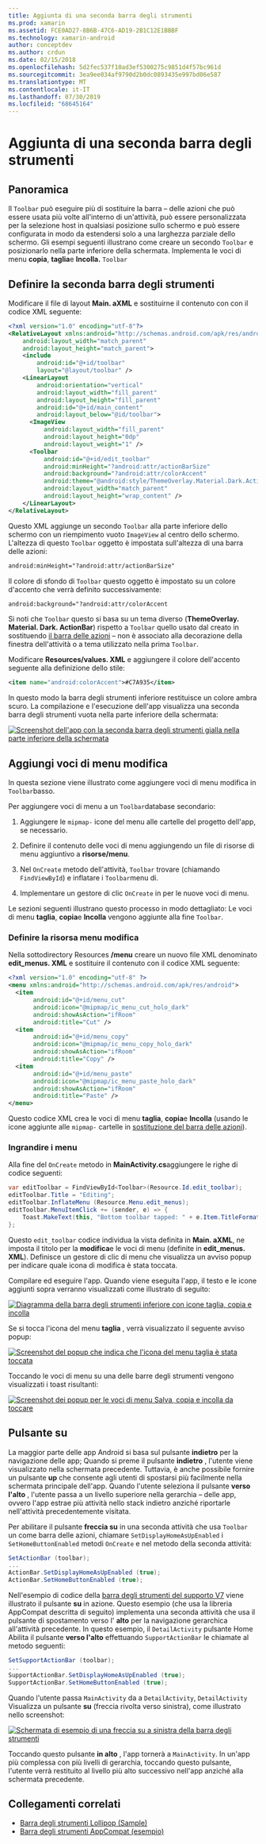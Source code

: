 ```yaml
---
title: Aggiunta di una seconda barra degli strumenti
ms.prod: xamarin
ms.assetid: FCE0AD27-8B6B-47C6-AD19-2B1C12E1BBBF
ms.technology: xamarin-android
author: conceptdev
ms.author: crdun
ms.date: 02/15/2018
ms.openlocfilehash: 5d2fec537f10ad3ef5300275c9851d4f57bc961d
ms.sourcegitcommit: 3ea9ee034af9790d2b0dc0893435e997bd06e587
ms.translationtype: MT
ms.contentlocale: it-IT
ms.lasthandoff: 07/30/2019
ms.locfileid: "68645164"
---
```

# <a name="adding-a-second-toolbar"></a>Aggiunta di una seconda barra degli strumenti


## <a name="overview"></a>Panoramica 

Il `Toolbar` può eseguire più di sostituire la barra &ndash; delle azioni che può essere usata più volte all'interno di un'attività, può essere personalizzata per la selezione host in qualsiasi posizione sullo schermo e può essere configurata in modo da estendersi solo a una larghezza parziale dello schermo. Gli esempi seguenti illustrano come creare un secondo `Toolbar` e posizionarlo nella parte inferiore della schermata. Implementa le voci di menu **copia**, **taglia**e **Incolla.** `Toolbar` 


## <a name="define-the-second-toolbar"></a>Definire la seconda barra degli strumenti 

Modificare il file di layout **Main. aXML** e sostituirne il contenuto con con il codice XML seguente:

```xml
<?xml version="1.0" encoding="utf-8"?>
<RelativeLayout xmlns:android="http://schemas.android.com/apk/res/android"
    android:layout_width="match_parent"
    android:layout_height="match_parent">
    <include
        android:id="@+id/toolbar"
        layout="@layout/toolbar" />
    <LinearLayout
        android:orientation="vertical"
        android:layout_width="fill_parent"
        android:layout_height="fill_parent"
        android:id="@+id/main_content"
        android:layout_below="@id/toolbar">
      <ImageView
          android:layout_width="fill_parent"
          android:layout_height="0dp"
          android:layout_weight="1" />
      <Toolbar
          android:id="@+id/edit_toolbar"
          android:minHeight="?android:attr/actionBarSize"
          android:background="?android:attr/colorAccent"
          android:theme="@android:style/ThemeOverlay.Material.Dark.ActionBar"
          android:layout_width="match_parent"
          android:layout_height="wrap_content" />
    </LinearLayout>
</RelativeLayout>
```

Questo XML aggiunge un secondo `Toolbar` alla parte inferiore dello schermo con un riempimento vuoto `ImageView` al centro dello schermo. L'altezza di questo `Toolbar` oggetto è impostata sull'altezza di una barra delle azioni: 

```xml
android:minHeight="?android:attr/actionBarSize"
```

Il colore di sfondo di `Toolbar` questo oggetto è impostato su un colore d'accento che verrà definito successivamente:

```xml
android:background="?android:attr/colorAccent
```

Si noti che `Toolbar` questo si basa su un tema diverso (**ThemeOverlay. Material. Dark. ActionBar**) rispetto a `Toolbar` quello usato dal creato in sostituendo [il barra delle azioni](~/android/user-interface/controls/tool-bar/replacing-the-action-bar.md) &ndash; non è associato alla decorazione della finestra dell'attività o a tema utilizzato nella prima `Toolbar`.

Modificare **Resources/values. XML** e aggiungere il colore dell'accento seguente alla definizione dello stile: 

```xml
<item name="android:colorAccent">#C7A935</item>
```

In questo modo la barra degli strumenti inferiore restituisce un colore ambra scuro. La compilazione e l'esecuzione dell'app visualizza una seconda barra degli strumenti vuota nella parte inferiore della schermata: 

[![Screenshot dell'app con la seconda barra degli strumenti gialla nella parte inferiore della schermata](adding-a-second-toolbar-images/01-second-toolbar-sml.png)](adding-a-second-toolbar-images/01-second-toolbar.png#lightbox)


 
## <a name="add-edit-menu-items"></a>Aggiungi voci di menu modifica 

In questa sezione viene illustrato come aggiungere voci di menu modifica in `Toolbar`basso. 

Per aggiungere voci di menu a un `Toolbar`database secondario: 

1.  Aggiungere le `mipmap-` icone del menu alle cartelle del progetto dell'app, se necessario.

2.  Definire il contenuto delle voci di menu aggiungendo un file di risorse di menu aggiuntivo a **risorse/menu**. 

3.  Nel `OnCreate` metodo dell'attività, `Toolbar` trovare (chiamando `FindViewById`) e inflatare i `Toolbar`menu di.

4.  Implementare un gestore di clic `OnCreate` in per le nuove voci di menu. 

Le sezioni seguenti illustrano questo processo in modo dettagliato: Le voci di menu **taglia**, **copia**e **Incolla** vengono aggiunte alla fine `Toolbar`. 



### <a name="define-the-edit-menu-resource"></a>Definire la risorsa menu modifica

Nella sottodirectory Resources **/menu** creare un nuovo file XML denominato **edit_menus. XML** e sostituire il contenuto con il codice XML seguente:

```xml
<?xml version="1.0" encoding="utf-8" ?>
<menu xmlns:android="http://schemas.android.com/apk/res/android">
  <item
       android:id="@+id/menu_cut"
       android:icon="@mipmap/ic_menu_cut_holo_dark"
       android:showAsAction="ifRoom"
       android:title="Cut" />
  <item
       android:id="@+id/menu_copy"
       android:icon="@mipmap/ic_menu_copy_holo_dark"
       android:showAsAction="ifRoom"
       android:title="Copy" />
  <item
       android:id="@+id/menu_paste"
       android:icon="@mipmap/ic_menu_paste_holo_dark"
       android:showAsAction="ifRoom"
       android:title="Paste" />
</menu>
```

Questo codice XML crea le voci di menu **taglia**, **copia**e **Incolla** (usando le icone aggiunte alle `mipmap-` cartelle in [sostituzione del barra delle azioni](~/android/user-interface/controls/tool-bar/replacing-the-action-bar.md)).



### <a name="inflate-the-menus"></a>Ingrandire i menu

Alla fine del `OnCreate` metodo in **MainActivity.cs**aggiungere le righe di codice seguenti: 

```csharp
var editToolbar = FindViewById<Toolbar>(Resource.Id.edit_toolbar);
editToolbar.Title = "Editing";
editToolbar.InflateMenu (Resource.Menu.edit_menus);
editToolbar.MenuItemClick += (sender, e) => {
    Toast.MakeText(this, "Bottom toolbar tapped: " + e.Item.TitleFormatted, ToastLength.Short).Show();
};
```

Questo `edit_toolbar` codice individua la vista definita in **Main. aXML**, ne imposta il titolo per la **modifica**e le voci di menu (definite in **edit_menus. XML**). Definisce un gestore di clic di menu che visualizza un avviso popup per indicare quale icona di modifica è stata toccata. 

Compilare ed eseguire l'app. Quando viene eseguita l'app, il testo e le icone aggiunti sopra verranno visualizzati come illustrato di seguito: 

[![Diagramma della barra degli strumenti inferiore con icone taglia, copia e incolla](adding-a-second-toolbar-images/02-bottom-toolbar-sml.png)](adding-a-second-toolbar-images/02-bottom-toolbar.png#lightbox)

Se si tocca l'icona del menu **taglia** , verrà visualizzato il seguente avviso popup: 

[![Screenshot del popup che indica che l'icona del menu taglia è stata toccata](adding-a-second-toolbar-images/03-bottom-tapped-sml.png)](adding-a-second-toolbar-images/03-bottom-tapped.png#lightbox)

Toccando le voci di menu su una delle barre degli strumenti vengono visualizzati i toast risultanti: 

[![Screenshot dei popup per le voci di menu Salva, copia e incolla da toccare](adding-a-second-toolbar-images/04-menu-action-sml.png)](adding-a-second-toolbar-images/04-menu-action.png#lightbox)



## <a name="the-up-button"></a>Pulsante su 

La maggior parte delle app Android si basa sul pulsante **indietro** per la navigazione delle app; Quando si preme il pulsante **indietro** , l'utente viene visualizzato nella schermata precedente.
Tuttavia, è anche possibile fornire un pulsante **up** che consente agli utenti di spostarsi più facilmente nella schermata principale dell'app. Quando l'utente seleziona il pulsante **verso l'alto** , l'utente passa a un livello superiore nella gerarchia &ndash; delle app, ovvero l'app estrae più attività nello stack indietro anziché riportarle nell'attività precedentemente visitata. 

Per abilitare il pulsante **freccia su** in una seconda attività che usa `Toolbar` un come barra delle azioni, chiamare `SetDisplayHomeAsUpEnabled` i `SetHomeButtonEnabled` metodi `OnCreate` e nel metodo della seconda attività:

```csharp
SetActionBar (toolbar);
...
ActionBar.SetDisplayHomeAsUpEnabled (true);
ActionBar.SetHomeButtonEnabled (true);
```

Nell'esempio di codice della [barra degli strumenti del supporto V7](https://docs.microsoft.com/samples/xamarin/monodroid-samples/supportv7-appcompat-toolbar) viene illustrato il pulsante **su** in azione. Questo esempio (che usa la libreria AppCompat descritta di seguito) implementa una seconda attività che usa il pulsante di spostamento verso l' **alto** per la navigazione gerarchica all'attività precedente. In questo esempio, il `DetailActivity` pulsante Home Abilita il pulsante **verso l'alto** effettuando `SupportActionBar` le chiamate al metodo seguenti: 

```csharp
SetSupportActionBar (toolbar);
...
SupportActionBar.SetDisplayHomeAsUpEnabled (true);
SupportActionBar.SetHomeButtonEnabled (true);
```

Quando l'utente passa `MainActivity` da a `DetailActivity`, `DetailActivity` Visualizza un pulsante **su** (freccia rivolta verso sinistra), come illustrato nello screenshot:

[![Schermata di esempio di una freccia su a sinistra della barra degli strumenti](adding-a-second-toolbar-images/05-up-button-sml.png)](adding-a-second-toolbar-images/05-up-button.png#lightbox)

Toccando questo pulsante **in alto** , l'app tornerà a `MainActivity`. In un'app più complessa con più livelli di gerarchia, toccando questo pulsante, l'utente verrà restituito al livello più alto successivo nell'app anziché alla schermata precedente. 



## <a name="related-links"></a>Collegamenti correlati

- [Barra degli strumenti Lollipop (Sample)](https://docs.microsoft.com/samples/xamarin/monodroid-samples/android50-toolbar)
- [Barra degli strumenti AppCompat (esempio)](https://docs.microsoft.com/samples/xamarin/monodroid-samples/supportv7-appcompat-toolbar)
